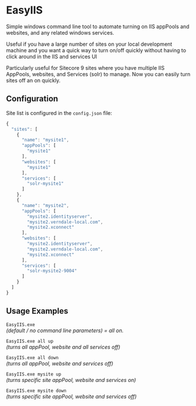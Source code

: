 # EasyIIS
Simple windows command line tool to automate turning on IIS appPools and websites, and any related windows services.

Useful if you have a large number of sites on your local development machine and you want a quick way to turn on/off quickly without having to click around in the IIS and services UI

Particularly useful for Sitecore 9 sites where you have multiple IIS AppPools, websites, and Services (solr) to manage. Now you can easily turn sites off an on quickly.

## Configuration

Site list is configured in the `config.json` file:

```javascript
{  
  "sites": [
    {
      "name": "mysite1",
      "appPools": [
        "mysite1"
      ],
      "websites": [
        "mysite1"
      ],
      "services": [
        "solr-mysite1"
      ]
    },
    {
      "name": "mysite2",
      "appPools": [
        "mysite2.identityserver",
        "mysite2.verndale-local.com",
        "mysite2.xconnect"
      ],
      "websites": [
        "mysite2.identityserver",
        "mysite2.verndale-local.com",
        "mysite2.xconnect"
      ],
      "services": [
        "solr-mysite2-9004"
      ]
    }
  ]
}
```

## Usage Examples

`EasyIIS.exe`  
_(default / no command line parameters) = all on._

`EasyIIS.exe all up`  
_(turns all appPool, website and all services off)_

`EasyIIS.exe all down`  
_(turns all appPool, website and services off)_

`EasyIIS.exe mysite up`  
_(turns specific site appPool, website and services on)_

`EasyIIS.exe mysite down`  
_(turns specific site appPool, website and services off)_
